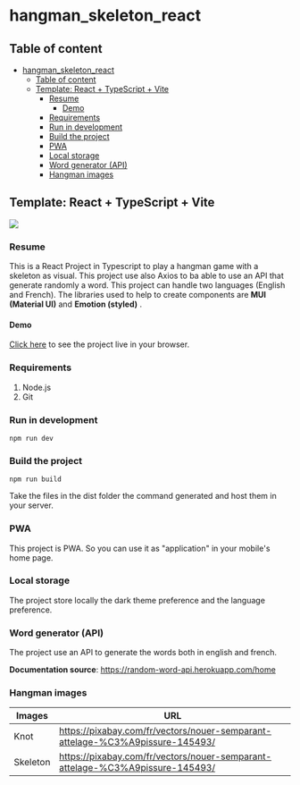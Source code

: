 # hangman_skeleton_react

## Table of content

- [hangman_skeleton_react](#hangman_skeleton_react)
  - [Table of content](#table-of-content)
  - [Template: React + TypeScript + Vite](#template-react--typescript--vite)
    - [Resume](#resume)
      - [Demo](#demo)
    - [Requirements](#requirements)
    - [Run in development](#run-in-development)
    - [Build the project](#build-the-project)
    - [PWA](#pwa)
    - [Local storage](#local-storage)
    - [Word generator (API)](#word-generator-api)
    - [Hangman images](#hangman-images)

## Template: React + TypeScript + Vite

![](https://i.imgur.com/fddVvxy.png)

### Resume

This is a React Project in Typescript to play a hangman game with a skeleton as visual. This project use also Axios to ba able to use an API that generate randomly a word. This project can handle two languages (English and French). The libraries used to help to create components are **MUI (Material UI)** and **Emotion (styled)** .

#### Demo

[Click here](https://hangman.zamer12.com/) to see the project live in your browser.

### Requirements

1. Node.js
2. Git

### Run in development

```shell
npm run dev
```

### Build the project

```shell
npm run build
```

Take the files in the dist folder the command generated and host them in your server.

### PWA

This project is PWA. So you can use it as "application" in your mobile's home page.

### Local storage

The project store locally the dark theme preference and the language preference.

### Word generator (API)

The project use an API to generate the words both in english and french.

**Documentation source**: https://random-word-api.herokuapp.com/home

### Hangman images

| Images   | URL                                                                           |
| -------- | ----------------------------------------------------------------------------- |
| Knot     | https://pixabay.com/fr/vectors/nouer-semparant-attelage-%C3%A9pissure-145493/ |
| Skeleton | https://pixabay.com/fr/vectors/nouer-semparant-attelage-%C3%A9pissure-145493/ |
